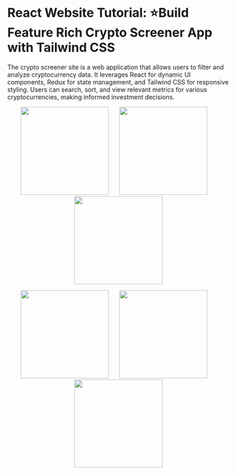 # React Website Tutorial: ⭐Build Feature Rich Crypto Screener App with Tailwind CSS

The crypto screener site is a web application that allows users to filter and analyze cryptocurrency data. It leverages React for dynamic UI components, Redux for state management, and Tailwind CSS for responsive styling. Users can search, sort, and view relevant metrics for various cryptocurrencies, making informed investment decisions.

<p align="center">
  <img src="https://github.com/ANUJAVENGERS/Uber-Clone-React-Native/assets/58434371/e29af4de-cd50-4753-92f4-4fb5664d25fd" width="200" height="auto">
  &nbsp;&nbsp;&nbsp;&nbsp;
  <img src="https://github.com/ANUJAVENGERS/Uber-Clone-React-Native/assets/58434371/d1b4b3a4-3510-43c2-8900-6d0c7c60f1bb" width="200" height="auto">
  &nbsp;&nbsp;&nbsp;&nbsp;
  <img src="https://github.com/ANUJAVENGERS/Uber-Clone-React-Native/assets/58434371/2fc20fb7-1e00-4ec4-a4de-05aab1dc1924" width="200" height="auto">
</p>
<p align="center">
  <img src="https://github.com/ANUJAVENGERS/Uber-Clone-React-Native/assets/58434371/8997032b-f0bd-4c9a-acd7-c4f73111ef01" width="200" height="auto">
  &nbsp;&nbsp;&nbsp;&nbsp;
  <img src="https://github.com/ANUJAVENGERS/Uber-Clone-React-Native/assets/58434371/8408ef85-ab96-44f7-a22c-00de401bcf03" width="200" height="auto">
  &nbsp;&nbsp;&nbsp;&nbsp;
  <img src="https://github.com/ANUJAVENGERS/Uber-Clone-React-Native/assets/58434371/dc9ade4c-83e8-4455-89eb-f7c6a40f3ff8" width="200" height="auto">
</p>

